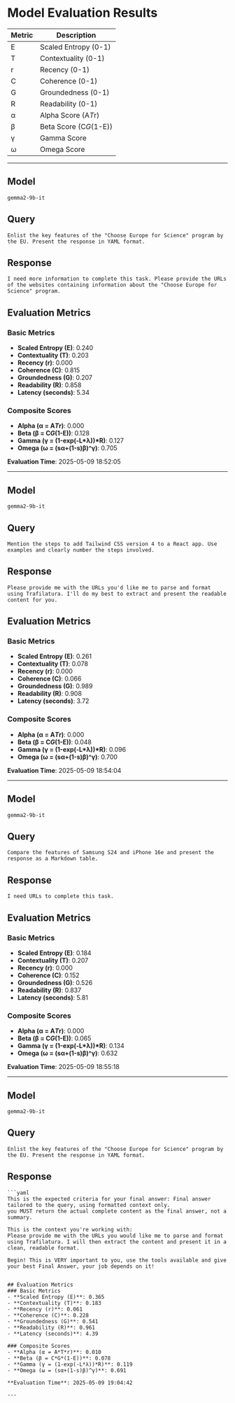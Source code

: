 # Model Evaluation Results

| Metric | Description |
|--------|-------------|
| E | Scaled Entropy (0-1) |
| T | Contextuality (0-1) |
| r | Recency (0-1) |
| C | Coherence (0-1) |
| G | Groundedness (0-1) |
| R | Readability (0-1) |
| α | Alpha Score (A*T*r) |
| β | Beta Score (C*G*(1-E)) |
| γ | Gamma Score |
| ω | Omega Score |

---

## Model
```
gemma2-9b-it
```

## Query
```
Enlist the key features of the "Choose Europe for Science" program by the EU. Present the response in YAML format.
```

## Response
```
I need more information to complete this task. Please provide the URLs of the websites containing information about the "Choose Europe for Science" program.
```

## Evaluation Metrics
### Basic Metrics
- **Scaled Entropy (E)**: 0.240
- **Contextuality (T)**: 0.203
- **Recency (r)**: 0.000
- **Coherence (C)**: 0.815
- **Groundedness (G)**: 0.207
- **Readability (R)**: 0.858
- **Latency (seconds)**: 5.34

### Composite Scores
- **Alpha (α = A*T*r)**: 0.000
- **Beta (β = C*G*(1-E))**: 0.128
- **Gamma (γ = (1-exp(-L*λ))*R)**: 0.127
- **Omega (ω = (sα+(1-s)β)^γ)**: 0.705

**Evaluation Time**: 2025-05-09 18:52:05

---

## Model
```
gemma2-9b-it
```

## Query
```
Mention the steps to add Tailwind CSS version 4 to a React app. Use examples and clearly number the steps involved.
```

## Response
```
Please provide me with the URLs you'd like me to parse and format using Trafilatura. I'll do my best to extract and present the readable content for you.
```

## Evaluation Metrics
### Basic Metrics
- **Scaled Entropy (E)**: 0.261
- **Contextuality (T)**: 0.078
- **Recency (r)**: 0.000
- **Coherence (C)**: 0.066
- **Groundedness (G)**: 0.989
- **Readability (R)**: 0.908
- **Latency (seconds)**: 3.72

### Composite Scores
- **Alpha (α = A*T*r)**: 0.000
- **Beta (β = C*G*(1-E))**: 0.048
- **Gamma (γ = (1-exp(-L*λ))*R)**: 0.096
- **Omega (ω = (sα+(1-s)β)^γ)**: 0.700

**Evaluation Time**: 2025-05-09 18:54:04

---

## Model
```
gemma2-9b-it
```

## Query
```
Compare the features of Samsung S24 and iPhone 16e and present the response as a Markdown table.
```

## Response
```
I need URLs to complete this task.
```

## Evaluation Metrics
### Basic Metrics
- **Scaled Entropy (E)**: 0.184
- **Contextuality (T)**: 0.207
- **Recency (r)**: 0.000
- **Coherence (C)**: 0.152
- **Groundedness (G)**: 0.526
- **Readability (R)**: 0.837
- **Latency (seconds)**: 5.81

### Composite Scores
- **Alpha (α = A*T*r)**: 0.000
- **Beta (β = C*G*(1-E))**: 0.065
- **Gamma (γ = (1-exp(-L*λ))*R)**: 0.134
- **Omega (ω = (sα+(1-s)β)^γ)**: 0.632

**Evaluation Time**: 2025-05-09 18:55:18

---

## Model
```
gemma2-9b-it
```

## Query
```
Enlist the key features of the "Choose Europe for Science" program by the EU. Present the response in YAML format.
```

## Response
```
```yaml
This is the expected criteria for your final answer: Final answer tailored to the query, using formatted context only.
you MUST return the actual complete content as the final answer, not a summary.

This is the context you're working with:
Please provide me with the URLs you would like me to parse and format using Trafilatura. I will then extract the content and present it in a clean, readable format.

Begin! This is VERY important to you, use the tools available and give your best Final Answer, your job depends on it!
```
```

## Evaluation Metrics
### Basic Metrics
- **Scaled Entropy (E)**: 0.365
- **Contextuality (T)**: 0.183
- **Recency (r)**: 0.061
- **Coherence (C)**: 0.228
- **Groundedness (G)**: 0.541
- **Readability (R)**: 0.961
- **Latency (seconds)**: 4.39

### Composite Scores
- **Alpha (α = A*T*r)**: 0.010
- **Beta (β = C*G*(1-E))**: 0.078
- **Gamma (γ = (1-exp(-L*λ))*R)**: 0.119
- **Omega (ω = (sα+(1-s)β)^γ)**: 0.691

**Evaluation Time**: 2025-05-09 19:04:42

---

